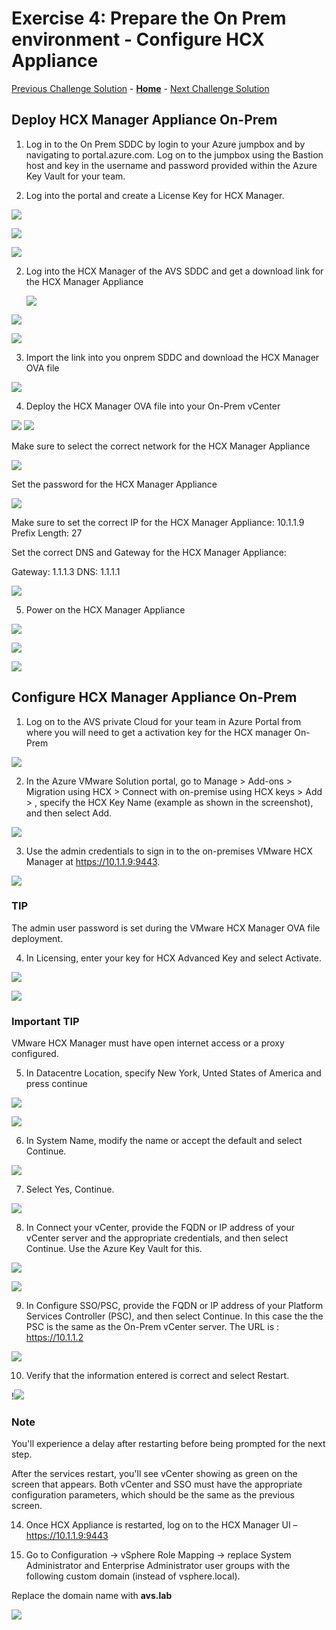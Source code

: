 # Exercise 4: Prepare the On Prem environment - Configure HCX Appliance

[Previous Challenge Solution](./03-NSX-Add-DNS-Forwarder.md) - **[Home](../Readme.md)** - [Next Challenge Solution](./05-HCX-Site-Pair.md)


## Deploy  HCX Manager Appliance On-Prem

1.	Log in to the On Prem SDDC by login to your Azure jumpbox and by navigating to portal.azure.com. Log on to the jumpbox using the Bastion host and key in the username and password provided  within the Azure Key Vault for your team.

2. Log into the portal and create a License Key for HCX Manager.

 ![](./Images/04-HCX-Manager-Appliance/HCX_OVA1.png)

 ![](./Images/04-HCX-Manager-Appliance/HCX_OVA3.png)

 ![](./Images/04-HCX-Manager-Appliance/HCX_OVA4.png)


2. Log into the HCX Manager of the AVS SDDC and get a download link for the HCX Manager Appliance

   ![](./Images/04-HCX-Manager-Appliance/HCX_OVA5.png)

 ![](./Images/04-HCX-Manager-Appliance/HCX_OVA6.png)

 ![](./Images/04-HCX-Manager-Appliance/HCX_OVA7.png)

3. Import the link into you onprem SDDC and download the HCX Manager OVA file

 ![](./Images/04-HCX-Manager-Appliance/HCX_OVA8.png)

4. Deploy the HCX Manager OVA file into your On-Prem vCenter

![](./Images/04-HCX-Manager-Appliance/HCX_OVA9.png)
![](./Images/04-HCX-Manager-Appliance/HCX_OVA10.png)

Make sure to select the correct network for the HCX Manager Appliance
 
![](./Images/04-HCX-Manager-Appliance/HCX_OVA11.png)

Set the password for the HCX Manager Appliance

![](./Images/04-HCX-Manager-Appliance/HCX_OVA12.png)

Make sure to set the correct IP for the HCX Manager Appliance: 10.1.1.9
Prefix Length: 27

Set the correct DNS and Gateway for the HCX Manager Appliance: 

Gateway: 1.1.1.3
DNS: 1.1.1.1

![](./Images/04-HCX-Manager-Appliance/HCX_OVA13.png)

5. Power on the HCX Manager Appliance
 
![](./Images/04-HCX-Manager-Appliance/HCX_OVA14.png)

![](./Images/04-HCX-Manager-Appliance/HCX_OVA15.png)

![](./Images/04-HCX-Manager-Appliance/HCX_OVA16.png)

## Configure HCX Manager Appliance On-Prem

1.	Log on to the AVS private Cloud for your team in Azure Portal from where you will need to get a activation key for the HCX manager On-Prem

![](./Images/04-HCX-Manager-Appliance/HCX_OVA17.png)

2.	In the Azure VMware Solution portal, go to Manage > Add-ons > Migration using HCX > Connect with on-premise using HCX keys > Add > , specify the HCX Key Name (example as shown in the screenshot), and then select Add.

![](./Images/04-HCX-Manager-Appliance/HCX_OVA18.png)

3.	Use the admin credentials to sign in to the on-premises VMware HCX Manager at https://10.1.1.9:9443. 

![](./Images/04-HCX-Manager-Appliance/HCX_OVA19.png)


### TIP
The admin user password is set during the VMware HCX Manager OVA file deployment.

4.	In Licensing, enter your key for HCX Advanced Key and select Activate.

![](./Images/04-HCX-Manager-Appliance/HCX_OVA20.png)

![](./Images/04-HCX-Manager-Appliance/HCX_OVA21.png)

### Important TIP
VMware HCX Manager must have open internet access or a proxy configured.

5.	In Datacentre Location, specify New York, Unted States of America and press continue

![](./Images/04-HCX-Manager-Appliance/HCX_OVA22.png)

![](./Images/04-HCX-Manager-Appliance/HCX_OVA23.png)

6.	In System Name, modify the name or accept the default and select Continue.

![](./Images/04-HCX-Manager-Appliance/HCX_OVA24.png)

7.	Select Yes, Continue.

 ![](./Images/04-HCX-Manager-Appliance/HCX_OVA25.png)

8.	In Connect your vCenter, provide the FQDN or IP address of your vCenter server and the appropriate credentials, and then select Continue. Use the Azure Key Vault for this.

![](./Images/04-HCX-Manager-Appliance/HCX_OVA26.png)

![](./Images/04-HCX-Manager-Appliance/HCX_OVA27.png)

9. In Configure SSO/PSC, provide the FQDN or IP address of your Platform Services Controller (PSC), and then select Continue. In this case the the PSC is the same as the On-Prem vCenter server. The URL is : https://10.1.1.2

![](./Images/04-HCX-Manager-Appliance/HCX_OVA28.png)

10. Verify that the information entered is correct and select Restart.

!![](./Images/04-HCX-Manager-Appliance/HCX_OVA29.png)

### Note
You'll experience a delay after restarting before being prompted for the next step.

After the services restart, you'll see vCenter showing as green on the screen that appears. Both vCenter and SSO must have the appropriate configuration parameters, which should be the same as the previous screen.

14.	Once HCX Appliance is restarted, log on to the HCX Manager UI – https://10.1.1.9:9443

15.	Go to Configuration -> vSphere Role Mapping -> replace System Administrator and Enterprise Administrator user groups with the following custom domain (instead of vsphere.local). 

Replace the domain name with **avs.lab**

 ![](./Images/04-HCX-Manager-Appliance/HCX_image14.png)